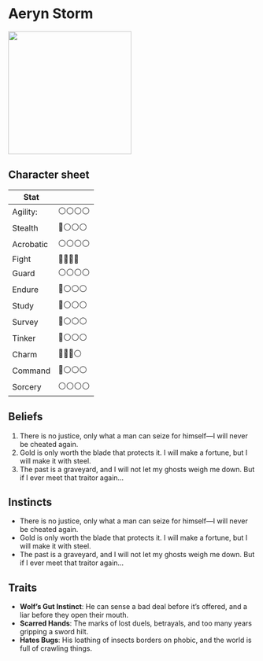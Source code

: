 # Aeryn Storm

<img src="https://user-images.githubusercontent.com/732505/228375173-3b7775e0-afe0-440a-bfaf-d33c30124518.png" width=250 />

## Character sheet

| Stat      |              |
| --------- | ------------ |
| Agility:  | ⚪️⚪️⚪️⚪️ |
| Stealth   | 🔴⚪️⚪️⚪️  |
| Acrobatic | ⚪️⚪️⚪️⚪️ |
| Fight     | 🔴🔴🔴🔴     |
| Guard     | ⚪️⚪️⚪️⚪️ |
| Endure    | 🔴⚪️⚪️⚪️  |
| Study     | 🔴⚪️⚪️⚪️  |
| Survey    | 🔴⚪️⚪️⚪️  |
| Tinker    | 🔴⚪️⚪️⚪️  |
| Charm     | 🔴🔴🔴⚪️    |
| Command   | 🔴⚪️⚪️⚪️  |
| Sorcery   | ⚪️⚪️⚪️⚪️ |

## Beliefs

1. There is no justice, only what a man can seize for himself—I will never be cheated again.
2. Gold is only worth the blade that protects it. I will make a fortune, but I will make it with steel.
3. The past is a graveyard, and I will not let my ghosts weigh me down. But if I ever meet that traitor again…

## Instincts

- There is no justice, only what a man can seize for himself—I will never be cheated again.
- Gold is only worth the blade that protects it. I will make a fortune, but I will make it with steel.
- The past is a graveyard, and I will not let my ghosts weigh me down. But if I ever meet that traitor again…

## Traits

- **Wolf’s Gut Instinct**: He can sense a bad deal before it’s offered, and a liar before they open their mouth.
- **Scarred Hands**: The marks of lost duels, betrayals, and too many years gripping a sword hilt.
- **Hates Bugs**: His loathing of insects borders on phobic, and the world is full of crawling things.
